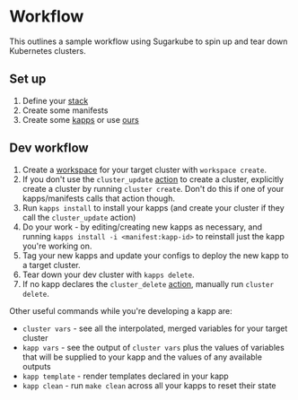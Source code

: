 # Workflow
This outlines a sample workflow using Sugarkube to spin up and tear down Kubernetes clusters. 

## Set up
1. Define your [stack](stacks.md)
1. Create some manifests
1. Create some [kapps](kapps.md) or use [ours](https://github.com/sugarkube/kapps)

## Dev workflow
1. Create a [workspace](workspaces.md) for your target cluster with `workspace create`.
1. If you don't use the `cluster_update` [action](actions.md) to create a cluster, explicitly create a cluster by running `cluster create`. Don't do this if one of your kapps/manifests calls that action though. 
1. Run `kapps install` to install your kapps (and create your cluster if they call the `cluster_update` action)
1. Do your work - by editing/creating new kapps as necessary, and running `kapps install -i <manifest:kapp-id>` to reinstall just the kapp you're working on.
1. Tag your new kapps and update your configs to deploy the new kapp to a target cluster.
1. Tear down your dev cluster with `kapps delete`. 
1. If no kapp declares the `cluster_delete` [action](actions.md), manually run `cluster delete`.

Other useful commands while you're developing a kapp are:

* `cluster vars` - see all the interpolated, merged variables for your target cluster
* `kapp vars` - see the output of `cluster vars` plus the values of variables that will be supplied to your kapp and the values of any available outputs
* `kapp template` - render templates declared in your kapp
* `kapp clean` - run `make clean` across all your kapps to reset their state
